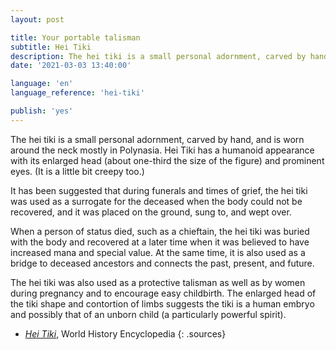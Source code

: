 ```yaml
---
layout: post

title: Your portable talisman
subtitle: Hei Tiki
description: The hei tiki is a small personal adornment, carved by hand, and is worn around the neck mostly in Polynasia. Hei Tiki has a humanoid appearance with its enlarged head (about one-third the size of the figure) and prominent eyes. 
date: '2021-03-03 13:40:00'

language: 'en'
language_reference: 'hei-tiki'

publish: 'yes'
---
```


The hei tiki is a small personal adornment, carved by hand, and is worn around the neck mostly in Polynasia. Hei Tiki has a humanoid appearance with its enlarged head (about one-third the size of the figure) and prominent eyes. (It is a little bit creepy too.)

It has been suggested that during funerals and times of grief, the hei tiki was used as a surrogate for the deceased when the body could not be recovered, and it was placed on the ground, sung to, and wept over.

When a person of status died, such as a chieftain, the hei tiki was buried with the body and recovered at a later time when it was believed to have increased mana and special value.
At the same time, it is also used as a bridge to deceased ancestors and connects the past, present, and future.

The hei tiki was also used as a protective talisman as well as by women during pregnancy and to encourage easy childbirth. The enlarged head of the tiki shape and contortion of limbs suggests the tiki is a human embryo and possibly that of an unborn child (a particularly powerful spirit).


+ *[Hei Tiki](https://www.worldhistory.org/article/1659/hei-tiki/)*, World History Encyclopedia
{: .sources}
